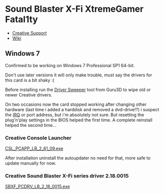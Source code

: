 # Sound Blaster X-Fi XtremeGamer Fatal1ty

* [Creative Support](http://support.creative.com/Products/ProductDetails.aspx)
* [Wiki](http://en.wikipedia.org/wiki/Sound_Blaster_X-Fi)

## Windows 7

Confirmed to be working on Windows 7 Professional SP1 64-bit.

Don't use later versions it will only make trouble, must say the drivers for this card is a bit shaky :(

Before installing run the [Driver Sweeper](http://www.guru3d.com/content_page/guru3d_driver_sweeper.html) tool from Guru3D to wipe old or newer Creative drivers.

On two occasions now the card stopped working after changing other hardware
(last time i added a harddisk and removed a dvd-drive!?) i suspect the 
[IRQ](http://en.wikipedia.org/wiki/Interrupt_request) or port address, but i'm absolutely not sure.
But resetting the plug'n'play settings in the BIOS helped the first time.
A complete reinstall helped the second time...

### Creative Console Launcher

[CSL_PCAPP_LB_2_61_09.exe](http://support.creative.com/downloads/download.aspx?nDownloadId=10941)

After installation uninstall the autoupdater no need for that, more safe to update manually for now.

### Creative Sound Blaster X-Fi series driver 2.18.0015

[SBXF_PCDRV_LB_2_18_0015.exe](http://support.creative.com/downloads/download.aspx?nDownloadId=11478)
